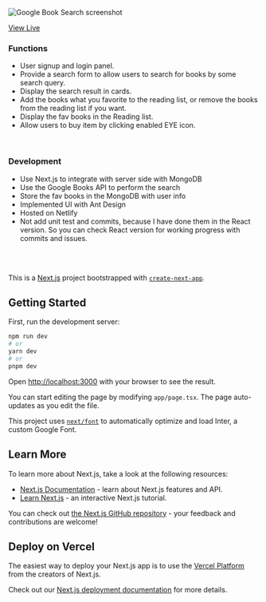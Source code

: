 ![Google Book Search screenshot](./popcorn-books.png?raw=true "Google Book Search")
<br />

[View Live](https://next-popcorn-books.netlify.app)
<br />

### Functions

- User signup and login panel.
- Provide a search form to allow users to search for books by some search query.
- Display the search result in cards.
- Add the books what you favorite to the reading list, or remove the books from the reading list if you want.
- Display the fav books in the Reading list.
- Allow users to buy item by clicking enabled EYE icon.

<br />

### Development

- Use Next.js to integrate with server side with MongoDB
- Use the Google Books API to perform the search
- Store the fav books in the MongoDB with user info
- Implemented UI with Ant Design
- Hosted on Netlify
- Not add unit test and commits, because I have done them in the React version. So you can check React version for working progress with commits and issues.

<br />

<br />

This is a [Next.js](https://nextjs.org/) project bootstrapped with [`create-next-app`](https://github.com/vercel/next.js/tree/canary/packages/create-next-app).

## Getting Started

First, run the development server:

```bash
npm run dev
# or
yarn dev
# or
pnpm dev
```

Open [http://localhost:3000](http://localhost:3000) with your browser to see the result.

You can start editing the page by modifying `app/page.tsx`. The page auto-updates as you edit the file.

This project uses [`next/font`](https://nextjs.org/docs/basic-features/font-optimization) to automatically optimize and load Inter, a custom Google Font.

## Learn More

To learn more about Next.js, take a look at the following resources:

- [Next.js Documentation](https://nextjs.org/docs) - learn about Next.js features and API.
- [Learn Next.js](https://nextjs.org/learn) - an interactive Next.js tutorial.

You can check out [the Next.js GitHub repository](https://github.com/vercel/next.js/) - your feedback and contributions are welcome!

## Deploy on Vercel

The easiest way to deploy your Next.js app is to use the [Vercel Platform](https://vercel.com/new?utm_medium=default-template&filter=next.js&utm_source=create-next-app&utm_campaign=create-next-app-readme) from the creators of Next.js.

Check out our [Next.js deployment documentation](https://nextjs.org/docs/deployment) for more details.
